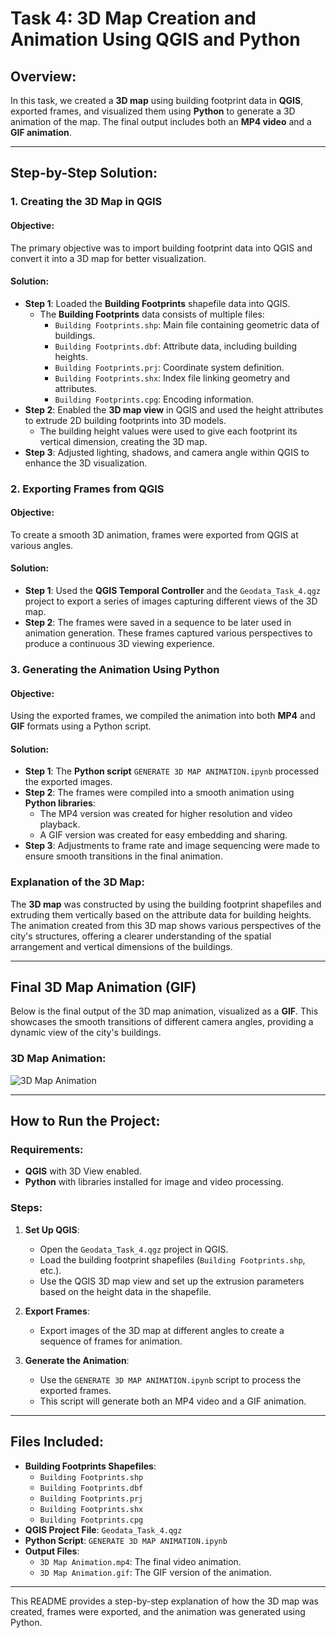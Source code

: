 # Task 4: 3D Map Creation and Animation Using QGIS and Python

## Overview:

In this task, we created a **3D map** using building footprint data in **QGIS**, exported frames, and visualized them using **Python** to generate a 3D animation of the map. The final output includes both an **MP4 video** and a **GIF animation**.

---

## Step-by-Step Solution:

### 1. **Creating the 3D Map in QGIS**

#### Objective:
The primary objective was to import building footprint data into QGIS and convert it into a 3D map for better visualization.

#### Solution:
- **Step 1**: Loaded the **Building Footprints** shapefile data into QGIS.
    - The **Building Footprints** data consists of multiple files:
        - `Building Footprints.shp`: Main file containing geometric data of buildings.
        - `Building Footprints.dbf`: Attribute data, including building heights.
        - `Building Footprints.prj`: Coordinate system definition.
        - `Building Footprints.shx`: Index file linking geometry and attributes.
        - `Building Footprints.cpg`: Encoding information.
- **Step 2**: Enabled the **3D map view** in QGIS and used the height attributes to extrude 2D building footprints into 3D models.
    - The building height values were used to give each footprint its vertical dimension, creating the 3D map.
- **Step 3**: Adjusted lighting, shadows, and camera angle within QGIS to enhance the 3D visualization.

### 2. **Exporting Frames from QGIS**

#### Objective:
To create a smooth 3D animation, frames were exported from QGIS at various angles.

#### Solution:
- **Step 1**: Used the **QGIS Temporal Controller** and the `Geodata_Task_4.qgz` project to export a series of images capturing different views of the 3D map.
- **Step 2**: The frames were saved in a sequence to be later used in animation generation. These frames captured various perspectives to produce a continuous 3D viewing experience.

### 3. **Generating the Animation Using Python**

#### Objective:
Using the exported frames, we compiled the animation into both **MP4** and **GIF** formats using a Python script.

#### Solution:
- **Step 1**: The **Python script** `GENERATE 3D MAP ANIMATION.ipynb` processed the exported images.
- **Step 2**: The frames were compiled into a smooth animation using **Python libraries**:
    - The MP4 version was created for higher resolution and video playback.
    - A GIF version was created for easy embedding and sharing.
- **Step 3**: Adjustments to frame rate and image sequencing were made to ensure smooth transitions in the final animation.

### Explanation of the 3D Map:

The **3D map** was constructed by using the building footprint shapefiles and extruding them vertically based on the attribute data for building heights. The animation created from this 3D map shows various perspectives of the city's structures, offering a clearer understanding of the spatial arrangement and vertical dimensions of the buildings.

---

## Final 3D Map Animation (GIF)

Below is the final output of the 3D map animation, visualized as a **GIF**. This showcases the smooth transitions of different camera angles, providing a dynamic view of the city's buildings.

### 3D Map Animation:
![3D Map Animation](3D%20Map%20Animation.gif)

---

## How to Run the Project:

### Requirements:
- **QGIS** with 3D View enabled.
- **Python** with libraries installed for image and video processing.

### Steps:
1. **Set Up QGIS**:
   - Open the `Geodata_Task_4.qgz` project in QGIS.
   - Load the building footprint shapefiles (`Building Footprints.shp`, etc.).
   - Use the QGIS 3D map view and set up the extrusion parameters based on the height data in the shapefile.

2. **Export Frames**:
   - Export images of the 3D map at different angles to create a sequence of frames for animation.

3. **Generate the Animation**:
   - Use the `GENERATE 3D MAP ANIMATION.ipynb` script to process the exported frames.
   - This script will generate both an MP4 video and a GIF animation.

---

## Files Included:
- **Building Footprints Shapefiles**:
    - `Building Footprints.shp`
    - `Building Footprints.dbf`
    - `Building Footprints.prj`
    - `Building Footprints.shx`
    - `Building Footprints.cpg`
- **QGIS Project File**: `Geodata_Task_4.qgz`
- **Python Script**: `GENERATE 3D MAP ANIMATION.ipynb`
- **Output Files**:
    - `3D Map Animation.mp4`: The final video animation.
    - `3D Map Animation.gif`: The GIF version of the animation.

---

This README provides a step-by-step explanation of how the 3D map was created, frames were exported, and the animation was generated using Python.
